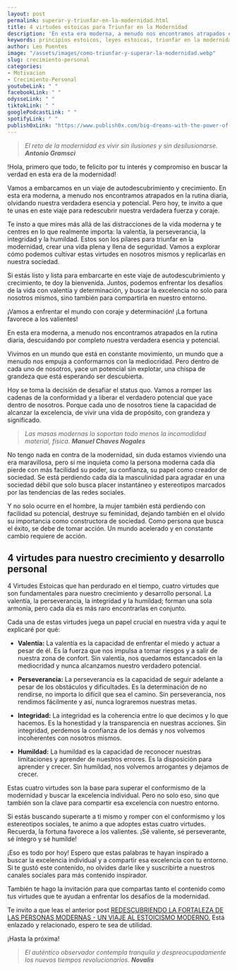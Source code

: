 ```yaml
---
layout: post
permalink: superar-y-triunfar-en-la-modernidad.html
title: 4 virtudes estoicas para Triunfar en la Modernidad
description: 'En esta era moderna, a menudo nos encontramos atrapados en la rutina diaria, descuidando por completo nuestra verdadera esencia y potencial.'
keywords: principios estoicos, leyes estoicas, triunfar en la modernidad, superar la modernidad, los desafios de la modernidad, exito moderno
author: Leo Puentes
image: "/assets/images/como-triunfar-y-superar-la-modernidad.webp"
slug: crecimiento-personal
categories:
- Motivacion
- Crecimiento-Personal
youtubeLink: " "
facebookLink: " "
odysseLink: " "
tiktokLink: " "
googlePodcastLink: " "
spotifyLink: " "
publish0xLink: "https://www.publish0x.com/big-dreams-with-the-power-of-your-mind/4-stoic-virtues-to-succeed-in-modernity-xoqodjz"
---
```

> _El reto de la modernidad es vivir sin ilusiones y sin desilusionarse. **Antonio Gramsci**_

!Hola, primero que todo, te felicito por tu interés y compromiso en buscar la verdad en esta era de la modernidad!

Vamos a embarcamos en un viaje de autodescubrimiento y crecimiento. En esta era moderna, a menudo nos encontramos atrapados en la rutina diaria, olvidando nuestra verdadera esencia y potencial. Pero hoy, te invito a que te unas en este viaje para redescubrir nuestra verdadera fuerza y coraje.

Te insto a que mires más allá de las distracciones de la vida moderna y te centres en lo que realmente importa: la valentía, la perseverancia, la integridad y la humildad. Estos son los pilares para triunfar en la modernidad, crear una vida plena y llena de seguridad. Vamos a explorar cómo podemos cultivar estas virtudes en nosotros mismos y replicarlas en nuestra sociedad.

Si estás listo y lista para embarcarte en este viaje de autodescubrimiento y crecimiento, te doy la bienvenida. Juntos, podemos enfrentar los desafíos de la vida con valentía y determinación, y buscar la excelencia no solo para nosotros mismos, sino también para compartirla en nuestro entorno.

¡Vamos a enfrentar el mundo con coraje y determinación! ¡La fortuna favorece a los valientes!

En esta era moderna, a menudo nos encontramos atrapados en la rutina diaria, descuidando por completo nuestra verdadera esencia y potencial. 

Vivimos en un mundo que está en constante movimiento, un mundo que a menudo nos empuja a conformarnos con la mediocridad. Pero dentro de cada uno de nosotros, yace un potencial sin explotar, una chispa de grandeza que está esperando ser descubierta.

Hoy se toma la decisión de desafiar el status quo. Vamos a romper las cadenas de la conformidad y a liberar el verdadero potencial que yace dentro de nosotros. Porque cada uno de nosotros tiene la capacidad de alcanzar la excelencia, de vivir una vida de propósito, con grandeza y significado.

> _Las masas modernas lo soportan todo menos la incomodidad material, física. **Manuel Chaves Nogales**_

No tengo nada en contra de la modernidad, sin duda estamos viviendo una era maravillosa, pero sí me inquieta como la persona moderna cada día pierde con más facilidad su poder, su confianza, su papel como creador de sociedad. Se está perdiendo cada día la masculinidad para agradar en una sociedad débil que solo busca placer instantáneo y estereotipos marcados por las tendencias de las redes sociales.

Y no solo ocurre en el hombre, la mujer también está perdiendo con facilidad su potencial, destruye su feminidad, dejando también en el olvido su importancia como constructora de sociedad.
Como persona que busca el éxito, se debe de tomar acción. Un mundo acelerado y en constante cambio requiere de acción.

## 4 virtudes para nuestro crecimiento y desarrollo personal

4 Virtudes Estoicas que han perdurado en el tiempo, cuatro virtudes que son fundamentales para nuestro crecimiento y desarrollo personal. La valentía, la perseverancia, la integridad y la humildad; forman una sola armonía, pero cada día es más raro encontrarlas en conjunto.

Cada una de estas virtudes juega un papel crucial en nuestra vida y aquí te explicaré por qué:

* **Valentía:** La valentía es la capacidad de enfrentar el miedo y actuar a pesar de él. Es la fuerza que nos impulsa a tomar riesgos y a salir de nuestra zona de confort. Sin valentía, nos quedamos estancados en la mediocridad y nunca alcanzamos nuestro verdadero potencial.

* **Perseverancia:** La perseverancia es la capacidad de seguir adelante a pesar de los obstáculos y dificultades. Es la determinación de no rendirse, no importa lo difícil que sea el camino. Sin perseverancia, nos rendimos fácilmente y así, nunca lograremos nuestras metas.

* **Integridad:** La integridad es la coherencia entre lo que decimos y lo que hacemos. Es la honestidad y la transparencia en nuestras acciones. Sin integridad, perdemos la confianza de los demás y nos volvemos incoherentes con nosotros mismos.

* **Humildad:** La humildad es la capacidad de reconocer nuestras limitaciones y aprender de nuestros errores. Es la disposición para aprender y crecer. Sin humildad, nos volvemos arrogantes y dejamos de crecer.

Estas cuatro virtudes son la base para superar el conformismo de la modernidad y buscar la excelencia individual. Pero no solo eso, sino que también son la clave para compartir esa excelencia con nuestro entorno.

Si estás buscando superarte a ti mismo y romper con el conformismo y los estereotipos sociales, te animo a que adoptes estas cuatro virtudes. Recuerda, la fortuna favorece a los valientes.
¡Sé valiente, sé perseverante, sé íntegro y sé humilde!

¡Eso es todo por hoy! Espero que estas palabras te hayan inspirado a buscar la excelencia individual y a compartir esa excelencia con tu entorno. Si te gustó este contenido, no olvides darle like y suscribirte a nuestros canales sociales para más contenido inspirador.

También te hago la invitación para que compartas tanto el contenido como tus virtudes que te ayudan a enfrentar los desafíos de la modernidad.

Te invito a que leas el anterior post [REDESCUBRIENDO LA FORTALEZA DE LAS PERSONAS MODERNAS - UN VIAJE AL ESTOICISMO MODERNO.](/desafios-modernidad-fortaleza-persona-moderna.html "REDESCUBRIENDO LA FORTALEZA DE LAS PERSONAS MODERNAS - UN VIAJE AL ESTOICISMO MODERNO") Está enlazado y relacionado, espero te sea de utilidad.

¡Hasta la próxima!

> _El auténtico observador contempla tranquila y despreocupadamente los nuevos tiempos revolucionarios. **Novalis**_